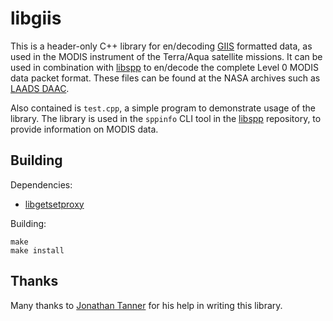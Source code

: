 # libgiis

This is a header-only C++ library for en/decoding [GIIS](https://directreadout.sci.gsfc.nasa.gov/links/rsd_eosdb/PDF/ICD_Space_Ground_Aqua.pdf) formatted data, as used in the MODIS instrument of the Terra/Aqua satellite missions.
It can be used in combination with [libspp](https://github.com/ssloxford/libspp) to en/decode the complete Level 0 MODIS data packet format.
These files can be found at the NASA archives such as [LAADS DAAC](https://ladsweb.modaps.eosdis.nasa.gov/#level0-level1).

Also contained is `test.cpp`, a simple program to demonstrate usage of the library.
The library is used in the `sppinfo` CLI tool in the [libspp](https://github.com/ssloxford/libspp) repository, to provide information on MODIS data.

## Building

Dependencies:

* [libgetsetproxy](https://github.com/ssloxford/libgetsetproxy)

Building:

```
make
make install
```

## Thanks

Many thanks to [Jonathan Tanner](https://github.com/aDifferentJT) for his help in writing this library.

